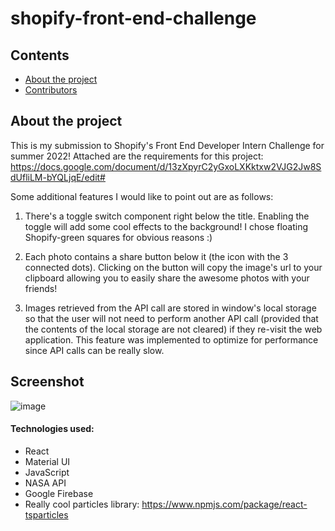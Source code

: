 # shopify-front-end-challenge

## Contents

* [About the project](#about-the-project)
* [Contributors](#contributors)

## About the project
This is my submission to Shopify's Front End Developer Intern Challenge for summer 2022! Attached are the requirements for this project: 
https://docs.google.com/document/d/13zXpyrC2yGxoLXKktxw2VJG2Jw8SdUfliLM-bYQLjqE/edit#

Some additional features I would like to point out are as follows:

1) There's a toggle switch component right below the title. Enabling the toggle will add some cool effects to the background! I chose 
floating Shopify-green squares for obvious reasons :)

2) Each photo contains a share button below it (the icon with the 3 connected dots). Clicking on the button will copy the image's url to your clipboard allowing you to easily share the awesome photos with your friends!

3) Images retrieved from the API call are stored in window's local storage so that the user will not need to perform another API call (provided that the contents of the local storage are not cleared) if they re-visit the web application. This feature was implemented to optimize for performance since API calls can be really slow.

## Screenshot
![image](https://user-images.githubusercontent.com/46267622/148666783-3d9fa0ba-9776-4149-b6e3-a19f0b7aa4e4.png)

#### Technologies used:
- React
- Material UI
- JavaScript
- NASA API
- Google Firebase
- Really cool particles library: https://www.npmjs.com/package/react-tsparticles
